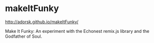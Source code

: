makeItFunky
===========

<http://adorsk.github.io/makeItFunky/>

Make It Funky: An experiment with the Echonest remix.js library and the Godfather of Soul.
